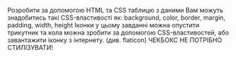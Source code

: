 Розробити за допомогою HTML та CSS таблицю з даними
Вам можуть знадобитись такі CSS-властивості як: background, color, border, margin, padding, width, height
Іконки у цьому завданні можна опустити
трикутник та кола можна зробити за допомогою CSS-властивостей, або завантажити іконку з інтернету. (див. flaticon)
ЧЕКБОКС НЕ ПОТРІБНО СТИЛІЗУВАТИ!

